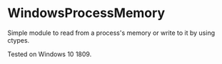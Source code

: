 # WindowsProcessMemory
Simple module to read from a process's memory or write to it by using ctypes.

Tested on Windows 10 1809.
